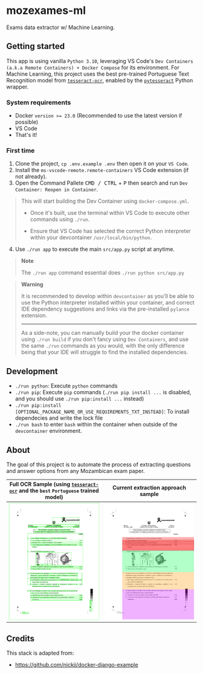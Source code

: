 # mozexames-ml

Exams data extractor w/ Machine Learning.

## Getting started

This app is using vanilla `Python 3.10`, leveraging VS Code's `Dev Containers (a.k.a Remote Containers) + Docker Compose` for its environment.
For Machine Learning, this project uses the best pre-trained Portuguese Text Recognition model from [`tesseract-ocr`](https://github.com/tesseract-ocr/tesseract), enabled by the [`pytesseract`](https://pypi.org/project/pytesseract/) Python wrapper.

### System requirements
- Docker `version >= 23.0` (Recommended to use the latest version if possible)
- VS Code
- That's it!

### First time

1. Clone the project, `cp .env.example .env` then open it on your `VS Code`.
2. Install the `ms-vscode-remote.remote-containers` VS Code extension (if not already).
3. Open the Command Pallete <kbd>CMD / CTRL</kbd> + <kbd>P</kbd> then search and run `Dev Container: Reopen in Container`.
> This will start building the Dev Container using `docker-compose.yml`.
>
> - Once it's built, use the terminal within VS Code to execute other commands using `./run`.
>
> - Ensure that VS Code has selected the correct Python interpreter within your devcontainer `/usr/local/bin/python`.
4. Use `./run app` to execute the main `src/app.py` script at anytime.


> **Note**
>
> The `./run app` command essential does `./run python src/app.py`

> **Warning**
>
> It is recommended to develop within `devcontainer` as you'll be able to use
> the Python interpreter installed within your container, and correct IDE dependency suggestions and links via the pre-installed `pylance` extension.
>
> ---
>
> As a side-note, you can manually build your the docker container using `./run build` if you don't fancy using `Dev Containers`, and use the same `./run` commands as you would, with the only difference being that your IDE will struggle to find the installed dependencies.

## Development

- `./run python`: Execute `python` commands
- `./run pip`: Execute `pip` commands (`./run pip install ...` is disabled, and you should use `./run pip:install ...` instead)
- `./run pip:install [OPTIONAL_PACKAGE_NAME_OR_USE_REQUIREMENTS_TXT_INSTEAD]`: To install dependecies and write the lock file
- `./run bash` to enter `bash` within the container when outside of the `devcontainer` environment.

## About

The goal of this project is to automate the process of extracting questions and answer options from any Mozambican exam paper.

| Full OCR Sample (using [`tesseract-ocr`](https://github.com/tesseract-ocr/tesseract) and the `best` `Portuguese` trained model) | Current extraction approach sample |
| --- | --- |
| ![Text boundaries detected with tesseract-ocr](./docs/text-boundaries-with-tesseract.png) | ![Questions extraction approach sample](./docs/current-goal.jpg)|

## Credits

This stack is adapted from:

- https://github.com/nickjj/docker-django-example
